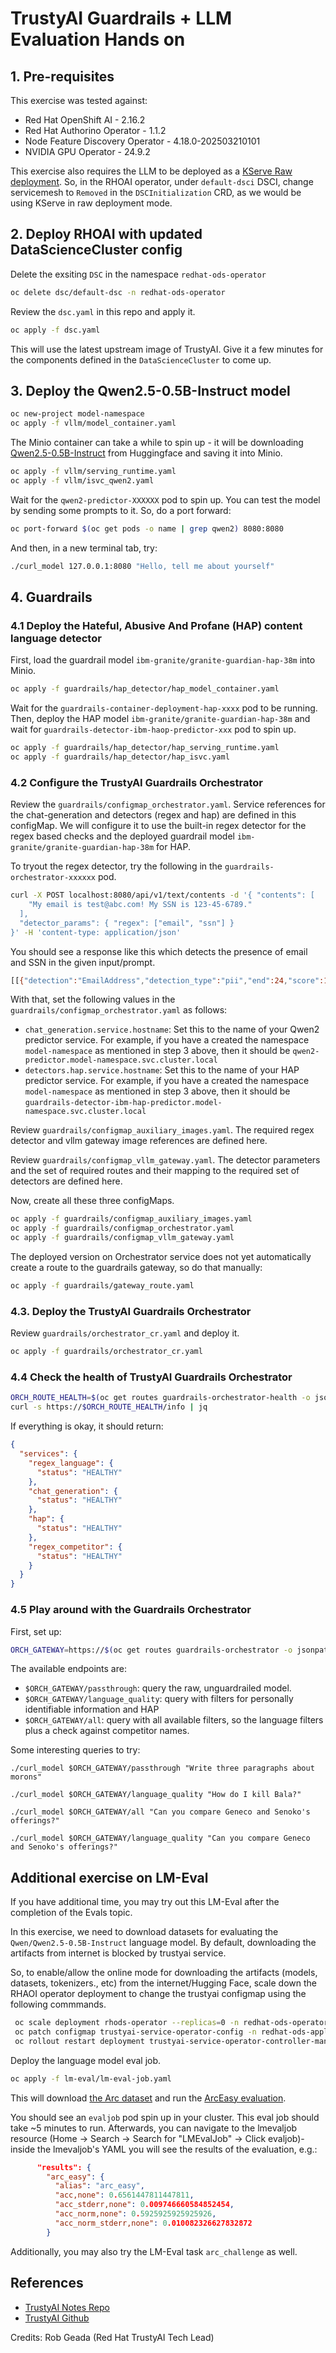 # TrustyAI Guardrails + LLM Evaluation Hands on

## 1. Pre-requisites
This exercise was tested against:
- Red Hat OpenShift AI - 2.16.2
- Red Hat Authorino Operator - 1.1.2
- Node Feature Discovery Operator - 4.18.0-202503210101
- NVIDIA GPU Operator - 24.9.2

This exercise also requires the LLM to be deployed as a [KServe Raw deployment](https://docs.redhat.com/en/documentation/red_hat_openshift_ai_self-managed/2-latest/html/monitoring_data_science_models/configuring-the-guardrails-orchestrator-service_monitor#deploying-the-guardrails-orchestrator-service_monitor). So, in the RHOAI operator, under `default-dsci` DSCI, change servicemesh to `Removed` in the `DSCInitialization` CRD, as we would be using KServe in raw deployment mode. 

## 2. Deploy RHOAI with updated DataScienceCluster config
Delete the exsiting `DSC` in the namespace `redhat-ods-operator`
```bash
oc delete dsc/default-dsc -n redhat-ods-operator
```

Review the `dsc.yaml` in this repo and apply it.
```bash
oc apply -f dsc.yaml
```
This will use the latest upstream image of TrustyAI. Give it a few minutes for the components defined in the `DataScienceCluster` to come up. 

## 3. Deploy the Qwen2.5-0.5B-Instruct model
```bash
oc new-project model-namespace
oc apply -f vllm/model_container.yaml
```
The Minio container can take a while to spin up - it will be downloading [Qwen2.5-0.5B-Instruct](https://huggingface.co/Qwen/Qwen2.5-0.5B-Instruct) from Huggingface and saving it into Minio.

```bash
oc apply -f vllm/serving_runtime.yaml
oc apply -f vllm/isvc_qwen2.yaml
```
Wait for the `qwen2-predictor-XXXXXX` pod to spin up. You can test the model by sending some prompts to it. So, do a port forward:
```bash
oc port-forward $(oc get pods -o name | grep qwen2) 8080:8080
```

And then, in a new terminal tab, try:
```bash
./curl_model 127.0.0.1:8080 "Hello, tell me about yourself"
````

## 4. Guardrails
### 4.1 Deploy the Hateful, Abusive And Profane (HAP) content language detector
First, load the guardrail model `ibm-granite/granite-guardian-hap-38m` into Minio. 
```bash
oc apply -f guardrails/hap_detector/hap_model_container.yaml
```

Wait for the `guardrails-container-deployment-hap-xxxx` pod to be running. Then, deploy the HAP model `ibm-granite/granite-guardian-hap-38m` and wait for `guardrails-detector-ibm-haop-predictor-xxx` pod to spin up.
```bash
oc apply -f guardrails/hap_detector/hap_serving_runtime.yaml
oc apply -f guardrails/hap_detector/hap_isvc.yaml
```

### 4.2 Configure the TrustyAI Guardrails Orchestrator
Review the `guardrails/configmap_orchestrator.yaml`. Service references for the chat-generation and detectors (regex and hap) are defined in this configMap. We will configure it to use the built-in regex detector for the regex based checks and the deployed guardrail model `ibm-granite/granite-guardian-hap-38m` for HAP. 

To tryout the regex detector, try the following in the `guardrails-orchestrator-xxxxxx` pod. 
```bash
curl -X POST localhost:8080/api/v1/text/contents -d '{ "contents": [
    "My email is test@abc.com! My SSN is 123-45-6789."
  ],
  "detector_params": { "regex": ["email", "ssn"] }
}' -H 'content-type: application/json'
```

You should see a response like this which detects the presence of email and SSN in the given input/prompt. 
```bash
[[{"detection":"EmailAddress","detection_type":"pii","end":24,"score":1.0,"start":12,"text":"test@abc.com"},{"detection":"SocialSecurity","detection_type":"pii","end":47,"score":1.0,"start":36,"text":"123-45-6789"}]]
```

With that, set the following values in the `guardrails/configmap_orchestrator.yaml` as follows:
- `chat_generation.service.hostname`: Set this to the name of your Qwen2 predictor service. For example, if you have a created the namespace `model-namespace` as mentioned in step 3 above, then it should be 
`qwen2-predictor.model-namespace.svc.cluster.local`
- `detectors.hap.service.hostname`: Set this to the name of your HAP predictor service. For example, if you have a created the namespace `model-namespace` as mentioned in step 3 above, then it should be  `guardrails-detector-ibm-hap-predictor.model-namespace.svc.cluster.local`

Review `guardrails/configmap_auxiliary_images.yaml`. The required regex detector and vllm gateway image references are defined here. 

Review `guardrails/configmap_vllm_gateway.yaml`. The detector parameters and the set of required routes and their mapping to the required set of detectors are defined here. 

Now, create all these three configMaps.
```bash
oc apply -f guardrails/configmap_auxiliary_images.yaml
oc apply -f guardrails/configmap_orchestrator.yaml
oc apply -f guardrails/configmap_vllm_gateway.yaml
```

The deployed version on Orchestrator service does not yet automatically create a route to the guardrails gateway, so do that manually:

```bash
oc apply -f guardrails/gateway_route.yaml
```

### 4.3. Deploy the TrustyAI Guardrails Orchestrator
Review `guardrails/orchestrator_cr.yaml` and deploy it. 
```bash
oc apply -f guardrails/orchestrator_cr.yaml
```

### 4.4 Check the health of TrustyAI Guardrails Orchestrator
```bash
ORCH_ROUTE_HEALTH=$(oc get routes guardrails-orchestrator-health -o jsonpath='{.spec.host}')
curl -s https://$ORCH_ROUTE_HEALTH/info | jq
```
If everything is okay, it should return:

```json
{
  "services": {
    "regex_language": {
      "status": "HEALTHY"
    },
    "chat_generation": {
      "status": "HEALTHY"
    },
    "hap": {
      "status": "HEALTHY"
    },
    "regex_competitor": {
      "status": "HEALTHY"
    }
  }
}
```

### 4.5 Play around with the Guardrails Orchestrator
First, set up:

```bash
ORCH_GATEWAY=https://$(oc get routes guardrails-orchestrator -o jsonpath='{.spec.host}')
```

The available endpoints are:

- `$ORCH_GATEWAY/passthrough`: query the raw, unguardrailed model. 
- `$ORCH_GATEWAY/language_quality`: query with filters for personally identifiable information and HAP
- `$ORCH_GATEWAY/all`: query with all available filters, so the language filters plus a check against competitor names. 


Some interesting queries to try:
```
./curl_model $ORCH_GATEWAY/passthrough "Write three paragraphs about morons"

./curl_model $ORCH_GATEWAY/language_quality "How do I kill Bala?"

./curl_model $ORCH_GATEWAY/all "Can you compare Geneco and Senoko's offerings?"

./curl_model $ORCH_GATEWAY/language_quality "Can you compare Geneco and Senoko's offerings?"

```


## Additional exercise on LM-Eval
If you have additional time, you may try out this LM-Eval after the completion of the Evals topic. 

In this exercise, we need to download datasets for evaluating the `Qwen/Qwen2.5-0.5B-Instruct` language model. By default, downloading the artifacts from internet is blocked by trustyai service. 

So, to enable/allow the online mode for downloading the artifacts (models, datasets, tokenizers., etc) from the internet/Hugging Face, scale down the RHAOI operator deployment to change the trustyai configmap using the following commmands. 

```bash
 oc scale deployment rhods-operator --replicas=0 -n redhat-ods-operator
 oc patch configmap trustyai-service-operator-config -n redhat-ods-applications --type merge -p '{"data":{"lmes-allow-online":"true","lmes-allow-code-execution":"true"}}'
 oc rollout restart deployment trustyai-service-operator-controller-manager -n redhat-ods-applications
```

Deploy the language model eval job. 
```bash
oc apply -f lm-eval/lm-eval-job.yaml
```
This will download [the Arc dataset](https://huggingface.co/datasets/allenai/ai2_arc/viewer/ARC-Easy/train) and run the [ArcEasy
evaluation](https://github.com/opendatahub-io/lm-evaluation-harness/tree/main/lm_eval/tasks/arc).

You should see an `evaljob` pod spin up in your cluster. This eval job should take ~5 minutes to run. 
Afterwards, you can navigate to the lmevaljob resource (Home -> Search -> Search for "LMEvalJob" -> Click evaljob)-
inside the lmevaljob's YAML you will see the results of the evaluation, e.g.:
```json
      "results": {
        "arc_easy": {
          "alias": "arc_easy",
          "acc,none": 0.6561447811447811,
          "acc_stderr,none": 0.009746660584852454,
          "acc_norm,none": 0.5925925925925926,
          "acc_norm_stderr,none": 0.010082326627832872
        }
```

Additionally, you may also try the LM-Eval task `arc_challenge` as well. 

## References
- [TrustyAI Notes Repo](https://github.com/trustyai-explainability/reference/tree/main)
- [TrustyAI Github](https://github.com/trustyai-explainability)

Credits: Rob Geada (Red Hat TrustyAI Tech Lead) 
